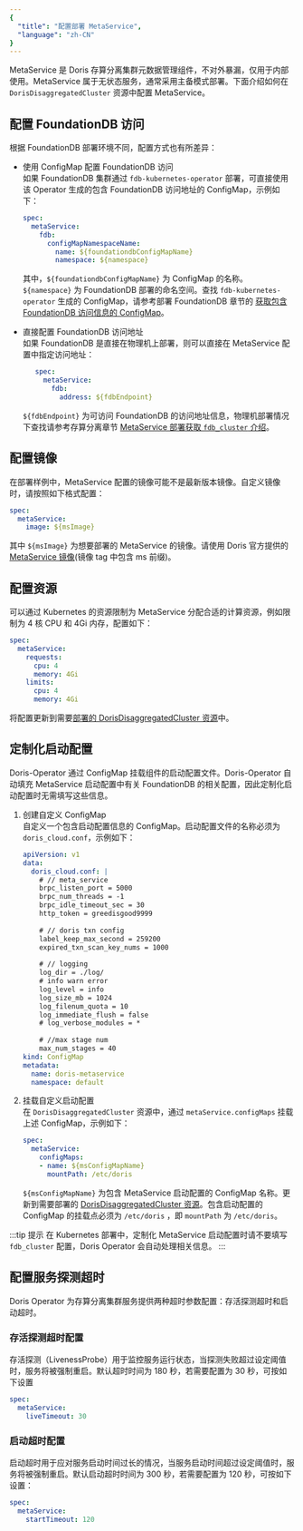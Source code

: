```yaml
---
{
  "title": "配置部署 MetaService",
  "language": "zh-CN"
}
---
```


<!-- 
Licensed to the Apache Software Foundation (ASF) under one
or more contributor license agreements.  See the NOTICE file
distributed with this work for additional information
regarding copyright ownership.  The ASF licenses this file
to you under the Apache License, Version 2.0 (the
"License"); you may not use this file except in compliance
with the License.  You may obtain a copy of the License at

  http://www.apache.org/licenses/LICENSE-2.0

Unless required by applicable law or agreed to in writing,
software distributed under the License is distributed on an
"AS IS" BASIS, WITHOUT WARRANTIES OR CONDITIONS OF ANY
KIND, either express or implied.  See the License for the
specific language governing permissions and limitations
under the License.
-->

MetaService 是 Doris 存算分离集群元数据管理组件，不对外暴漏，仅用于内部使用。MetaService 属于无状态服务，通常采用主备模式部署。下面介绍如何在 `DorisDisaggregatedCluster` 资源中配置 MetaService。

## 配置 FoundationDB 访问
根据 FoundationDB 部署环境不同，配置方式也有所差异：
- 使用 ConfigMap 配置 FoundationDB 访问  
  如果 FoundationDB 集群通过 `fdb-kubernetes-operator` 部署，可直接使用 该 Operator 生成的包含 FoundationDB 访问地址的 ConfigMap，示例如下：
    ```yaml
    spec:
      metaService:
        fdb:
          configMapNamespaceName:
            name: ${foundationdbConfigMapName}
            namespace: ${namespace}
    ```
  其中，`${foundationdbConfigMapName}` 为 ConfigMap 的名称。`${namespace}` 为 FoundationDB 部署的命名空间。查找 `fdb-kubernetes-operator` 生成的 ConfigMap，请参考部署 FoundationDB 章节的 [获取包含 FoundationDB 访问信息的 ConfigMap](install-fdb.md#获取包含-foundationdb-访问信息的-configmap)。

- 直接配置 FoundationDB 访问地址  
  如果 FoundationDB 是直接在物理机上部署，则可以直接在 MetaService 配置中指定访问地址：
    ```yaml
       spec:
         metaService:
           fdb:
             address: ${fdbEndpoint}
    ```
  `${fdbEndpoint}` 为可访问 FoundationDB 的访问地址信息，物理机部署情况下查找请参考存算分离章节 [MetaService 部署获取 `fdb_cluster` 介绍](../../../compute-storage-decoupled/compilation-and-deployment.md#31-配置)。

## 配置镜像
在部署样例中，MetaService 配置的镜像可能不是最新版本镜像。自定义镜像时，请按照如下格式配置：
```yaml
spec:
  metaService:
    image: ${msImage}
```
其中 `${msImage}` 为想要部署的 MetaService 的镜像。请使用 Doris 官方提供的 [MetaService 镜像](https://hub.docker.com/r/apache/doris)(镜像 tag 中包含 ms 前缀)。

## 配置资源
可以通过 Kubernetes 的资源限制为 MetaService 分配合适的计算资源，例如限制为 4 核 CPU 和 4Gi 内存，配置如下：
```yaml
spec:
  metaService:
    requests:
      cpu: 4
      memory: 4Gi
    limits:
      cpu: 4
      memory: 4Gi
```
将配置更新到需要[部署的 DorisDisaggregatedCluster 资源](./install-doris-cluster.md#3-配置-dorisdisaggregatedcluster-资源)中。

## 定制化启动配置
Doris-Operator 通过 ConfigMap 挂载组件的启动配置文件。Doris-Operator 自动填充 MetaService 启动配置中有关 FoundationDB 的相关配置，因此定制化启动配置时无需填写这些信息。
1. 创建自定义 ConfigMap  
   自定义一个包含启动配置信息的 ConfigMap。启动配置文件的名称必须为 `doris_cloud.conf`，示例如下：
    ```yaml
    apiVersion: v1
    data:
      doris_cloud.conf: |
        # // meta_service
        brpc_listen_port = 5000
        brpc_num_threads = -1
        brpc_idle_timeout_sec = 30
        http_token = greedisgood9999
  
        # // doris txn config
        label_keep_max_second = 259200
        expired_txn_scan_key_nums = 1000
  
        # // logging
        log_dir = ./log/
        # info warn error
        log_level = info
        log_size_mb = 1024
        log_filenum_quota = 10
        log_immediate_flush = false
        # log_verbose_modules = *
  
        # //max stage num
        max_num_stages = 40
    kind: ConfigMap
    metadata:
      name: doris-metaservice
      namespace: default
    ```
2. 挂载自定义启动配置  
   在 `DorisDisaggregatedCluster` 资源中，通过 `metaService.configMaps` 挂载上述 ConfigMap，示例如下：
    ```yaml
    spec:
      metaService:
        configMaps:
        - name: ${msConfigMapName}
          mountPath: /etc/doris
    ```
   `${msConfigMapName}` 为包含 MetaService 启动配置的 ConfigMap 名称。更新到需要部署的 [DorisDisaggregatedCluster 资源](./install-doris-cluster.md#3-配置-dorisdisaggregatedcluster-资源)。包含启动配置的 ConfigMap 的挂载点必须为 `/etc/doris` ，即 `mountPath` 为 `/etc/doris`。

:::tip 提示
在 Kubernetes 部署中，定制化 MetaService 启动配置时请不要填写 `fdb_cluster` 配置，Doris Operator 会自动处理相关信息。
:::

## 配置服务探测超时
Doris Operator 为存算分离集群服务提供两种超时参数配置：存活探测超时和启动超时。
### 存活探测超时配置
存活探测（LivenessProbe）用于监控服务运行状态，当探测失败超过设定阈值时，服务将被强制重启。默认超时时间为 180 秒，若需要配置为 30 秒，可按如下设置
```yaml
spec:
  metaService:
    liveTimeout: 30
```
### 启动超时配置
启动超时用于应对服务启动时间过长的情况，当服务启动时间超过设定阈值时，服务将被强制重启。默认启动超时时间为 300 秒，若需要配置为 120 秒，可按如下设置：
```yaml
spec:
  metaService:
    startTimeout: 120
```
